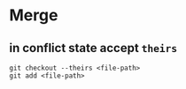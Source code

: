 # Merge

## in conflict state accept `theirs`
```
git checkout --theirs <file-path>
git add <file-path>
```
